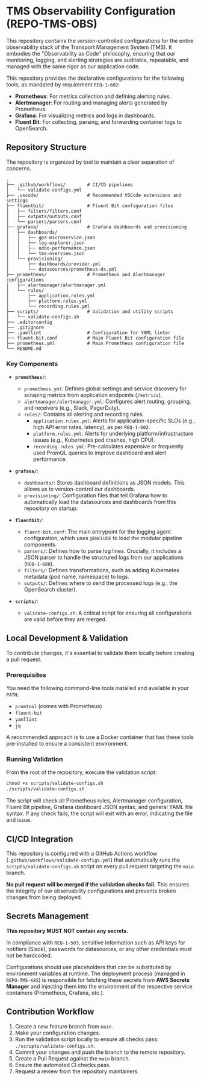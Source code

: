# TMS Observability Configuration (REPO-TMS-OBS)

This repository contains the version-controlled configurations for the entire observability stack of the Transport Management System (TMS). It embodies the "Observability as Code" philosophy, ensuring that our monitoring, logging, and alerting strategies are auditable, repeatable, and managed with the same rigor as our application code.

This repository provides the declarative configurations for the following tools, as mandated by requirement `REQ-1-602`:
-   **Prometheus**: For metrics collection and defining alerting rules.
-   **Alertmanager**: For routing and managing alerts generated by Prometheus.
-   **Grafana**: For visualizing metrics and logs in dashboards.
-   **Fluent Bit**: For collecting, parsing, and forwarding container logs to OpenSearch.

## Repository Structure

The repository is organized by tool to maintain a clear separation of concerns.

```
.
├── .github/workflows/        # CI/CD pipelines
│   └── validate-configs.yml
├── .vscode/                  # Recommended VSCode extensions and settings
├── fluentbit/                # Fluent Bit configuration files
│   ├── filters/filters.conf
│   ├── outputs/outputs.conf
│   └── parsers/parsers.conf
├── grafana/                  # Grafana dashboards and provisioning
│   ├── dashboards/
│   │   ├── gps-microservice.json
│   │   ├── log-explorer.json
│   │   ├── odoo-performance.json
│   │   └── tms-overview.json
│   └── provisioning/
│       ├── dashboards/provider.yml
│       └── datasources/prometheus-ds.yml
├── prometheus/               # Prometheus and Alertmanager configurations
│   ├── alertmanager/alertmanager.yml
│   └── rules/
│       ├── application.rules.yml
│       ├── platform.rules.yml
│       └── recording.rules.yml
├── scripts/                  # Validation and utility scripts
│   └── validate-configs.sh
├── .editorconfig
├── .gitignore
├── .yamllint                 # Configuration for YAML linter
├── fluent-bit.conf           # Main Fluent Bit configuration file
├── prometheus.yml            # Main Prometheus configuration file
└── README.md
```

### Key Components

-   **`prometheus/`**:
    -   `prometheus.yml`: Defines global settings and service discovery for scraping metrics from application endpoints (`/metrics`).
    -   `alertmanager/alertmanager.yml`: Configures alert routing, grouping, and receivers (e.g., Slack, PagerDuty).
    -   `rules/`: Contains all alerting and recording rules.
        -   `application.rules.yml`: Alerts for application-specific SLOs (e.g., high API error rates, latency), as per `REQ-1-602`.
        -   `platform.rules.yml`: Alerts for underlying platform/infrastructure issues (e.g., Kubernetes pod crashes, high CPU).
        -   `recording.rules.yml`: Pre-calculates expensive or frequently used PromQL queries to improve dashboard and alert performance.

-   **`grafana/`**:
    -   `dashboards/`: Stores dashboard definitions as JSON models. This allows us to version-control our dashboards.
    -   `provisioning/`: Configuration files that tell Grafana how to automatically load the datasources and dashboards from this repository on startup.

-   **`fluentbit/`**:
    -   `fluent-bit.conf`: The main entrypoint for the logging agent configuration, which uses `@INCLUDE` to load the modular pipeline components.
    -   `parsers/`: Defines how to parse log lines. Crucially, it includes a JSON parser to handle the structured logs from our applications (`REQ-1-680`).
    -   `filters/`: Defines transformations, such as adding Kubernetes metadata (pod name, namespace) to logs.
    -   `outputs/`: Defines where to send the processed logs (e.g., the OpenSearch cluster).

-   **`scripts/`**:
    -   `validate-configs.sh`: A critical script for ensuring all configurations are valid before they are merged.

## Local Development & Validation

To contribute changes, it's essential to validate them locally before creating a pull request.

### Prerequisites

You need the following command-line tools installed and available in your `PATH`:
-   `promtool` (comes with Prometheus)
-   `fluent-bit`
-   `yamllint`
-   `jq`

A recommended approach is to use a Docker container that has these tools pre-installed to ensure a consistent environment.

### Running Validation

From the root of the repository, execute the validation script:

```bash
chmod +x scripts/validate-configs.sh
./scripts/validate-configs.sh
```

The script will check all Prometheus rules, Alertmanager configuration, Fluent Bit pipeline, Grafana dashboard JSON syntax, and general YAML file syntax. If any check fails, the script will exit with an error, indicating the file and issue.

## CI/CD Integration

This repository is configured with a GitHub Actions workflow (`.github/workflows/validate-configs.yml`) that automatically runs the `scripts/validate-configs.sh` script on every pull request targeting the `main` branch.

**No pull request will be merged if the validation checks fail.** This ensures the integrity of our observability configurations and prevents broken changes from being deployed.

## Secrets Management

**This repository MUST NOT contain any secrets.**

In compliance with `REQ-1-503`, sensitive information such as API keys for notifiers (Slack), passwords for datasources, or any other credentials must not be hardcoded.

Configurations should use placeholders that can be substituted by environment variables at runtime. The deployment process (managed in `REPO-TMS-K8S`) is responsible for fetching these secrets from **AWS Secrets Manager** and injecting them into the environment of the respective service containers (Prometheus, Grafana, etc.).

## Contribution Workflow

1.  Create a new feature branch from `main`.
2.  Make your configuration changes.
3.  Run the validation script locally to ensure all checks pass: `./scripts/validate-configs.sh`.
4.  Commit your changes and push the branch to the remote repository.
5.  Create a Pull Request against the `main` branch.
6.  Ensure the automated CI checks pass.
7.  Request a review from the repository maintainers.